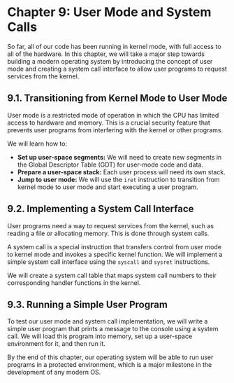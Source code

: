 # Chapter 9: User Mode and System Calls

So far, all of our code has been running in kernel mode, with full access to all of the hardware. In this chapter, we will take a major step towards building a modern operating system by introducing the concept of user mode and creating a system call interface to allow user programs to request services from the kernel.

## 9.1. Transitioning from Kernel Mode to User Mode

User mode is a restricted mode of operation in which the CPU has limited access to hardware and memory. This is a crucial security feature that prevents user programs from interfering with the kernel or other programs.

We will learn how to:

*   **Set up user-space segments:** We will need to create new segments in the Global Descriptor Table (GDT) for user-mode code and data.
*   **Prepare a user-space stack:** Each user process will need its own stack.
*   **Jump to user mode:** We will use the `iret` instruction to transition from kernel mode to user mode and start executing a user program.

## 9.2. Implementing a System Call Interface

User programs need a way to request services from the kernel, such as reading a file or allocating memory. This is done through system calls.

A system call is a special instruction that transfers control from user mode to kernel mode and invokes a specific kernel function. We will implement a simple system call interface using the `syscall` and `sysret` instructions.

We will create a system call table that maps system call numbers to their corresponding handler functions in the kernel.

## 9.3. Running a Simple User Program

To test our user mode and system call implementation, we will write a simple user program that prints a message to the console using a system call. We will load this program into memory, set up a user-space environment for it, and then run it.

By the end of this chapter, our operating system will be able to run user programs in a protected environment, which is a major milestone in the development of any modern OS.
